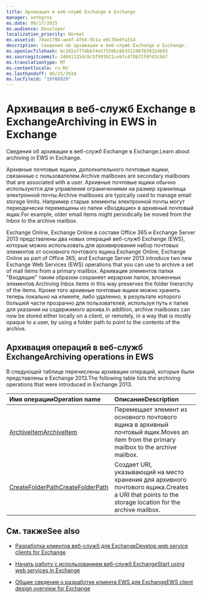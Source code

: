 ```yaml
---
title: Архивация в веб-служб Exchange в Exchange
manager: sethgros
ms.date: 09/17/2015
ms.audience: Developer
localization_priority: Normal
ms.assetid: 78ae179b-ae4f-4f64-911a-e0c70e0fa314
description: Сведения об архивации в веб-служб Exchange в Exchange.
ms.openlocfilehash: bc282a7774bb74e57550bc663512987839324b83
ms.sourcegitcommit: 34041125dc8c5f993b21cebfc4f8b72f0fd2cb6f
ms.translationtype: MT
ms.contentlocale: ru-RU
ms.lasthandoff: 06/25/2018
ms.locfileid: "19760929"
---
```

# <a name="archiving-in-ews-in-exchange"></a><span data-ttu-id="f25c7-103">Архивация в веб-служб Exchange в Exchange</span><span class="sxs-lookup"><span data-stu-id="f25c7-103">Archiving in EWS in Exchange</span></span>

<span data-ttu-id="f25c7-104">Сведения об архивации в веб-служб Exchange в Exchange.</span><span class="sxs-lookup"><span data-stu-id="f25c7-104">Learn about archiving in EWS in Exchange.</span></span>
  
<span data-ttu-id="f25c7-105">Архивные почтовые ящики, дополнительного почтовые ящики, связанные с пользователем.</span><span class="sxs-lookup"><span data-stu-id="f25c7-105">Archive mailboxes are secondary mailboxes that are associated with a user.</span></span> <span data-ttu-id="f25c7-106">Архивные почтовые ящики обычно используются для управления ограничениями на размер хранилища электронной почты.</span><span class="sxs-lookup"><span data-stu-id="f25c7-106">Archive mailboxes are typically used to manage email storage limits.</span></span> <span data-ttu-id="f25c7-107">Например старые элементы электронной почты могут периодически перемещены из папки «Входящие» в архивный почтовый ящик.</span><span class="sxs-lookup"><span data-stu-id="f25c7-107">For example, older email items might periodically be moved from the Inbox to the archive mailbox.</span></span> 
  
<span data-ttu-id="f25c7-108">Exchange Online, Exchange Online в составе Office 365 и Exchange Server 2013 представлены два новых операций веб-служб Exchange (EWS), которые можно использовать для архивирования набор почтовых элементов от основного почтового ящика.</span><span class="sxs-lookup"><span data-stu-id="f25c7-108">Exchange Online, Exchange Online as part of Office 365, and Exchange Server 2013 introduce two new Exchange Web Services (EWS) operations that you can use to archive a set of mail items from a primary mailbox.</span></span> <span data-ttu-id="f25c7-109">Архивация элементов папки "Входящие" таким образом сохраняет иерархии папок, вложенных элементов.</span><span class="sxs-lookup"><span data-stu-id="f25c7-109">Archiving Inbox items in this way preserves the folder hierarchy of the items.</span></span> <span data-ttu-id="f25c7-110">Кроме того архивные почтовые ящики можно хранить теперь локально на клиенте, либо удаленно, в результате которого большей части прозрачно для пользователей, используя путь к папке для указания на содержимого архива.</span><span class="sxs-lookup"><span data-stu-id="f25c7-110">In addition, archive mailboxes can now be stored either locally on a client, or remotely, in a way that is mostly opaque to a user, by using a folder path to point to the contents of the archive.</span></span>
  
## <a name="archiving-operations-in-ews"></a><span data-ttu-id="f25c7-111">Архивация операций в веб-служб Exchange</span><span class="sxs-lookup"><span data-stu-id="f25c7-111">Archiving operations in EWS</span></span>

<span data-ttu-id="f25c7-112">В следующей таблице перечислены архивации операций, которые были представлены в Exchange 2013.</span><span class="sxs-lookup"><span data-stu-id="f25c7-112">The following table lists the archiving operations that were introduced in Exchange 2013.</span></span> 
  
|<span data-ttu-id="f25c7-113">**Имя операции**</span><span class="sxs-lookup"><span data-stu-id="f25c7-113">**Operation name**</span></span>|<span data-ttu-id="f25c7-114">**Описание**</span><span class="sxs-lookup"><span data-stu-id="f25c7-114">**Description**</span></span>|
|:-----|:-----|
|[<span data-ttu-id="f25c7-115">ArchiveItem</span><span class="sxs-lookup"><span data-stu-id="f25c7-115">ArchiveItem</span></span>](http://msdn.microsoft.com/library/1af216b3-13ea-498e-b4fc-23513755d731%28Office.15%29.aspx) <br/> |<span data-ttu-id="f25c7-116">Перемещает элемент из основного почтового ящика в архивный почтовый ящик.</span><span class="sxs-lookup"><span data-stu-id="f25c7-116">Moves an item from the primary mailbox to the archive mailbox.</span></span>  <br/> |
|[<span data-ttu-id="f25c7-117">CreateFolderPath</span><span class="sxs-lookup"><span data-stu-id="f25c7-117">CreateFolderPath</span></span>](http://msdn.microsoft.com/library/5a10aa5e-3f25-4ec3-a0b9-284c30918a1f%28Office.15%29.aspx) <br/> |<span data-ttu-id="f25c7-118">Создает URI, указывающий на место хранения для архивного почтового ящика.</span><span class="sxs-lookup"><span data-stu-id="f25c7-118">Creates a URI that points to the storage location for the archive mailbox.</span></span>  <br/> |
   
## <a name="see-also"></a><span data-ttu-id="f25c7-119">См. также</span><span class="sxs-lookup"><span data-stu-id="f25c7-119">See also</span></span>

- [<span data-ttu-id="f25c7-120">Разработка клиентов веб-служб для Exchange</span><span class="sxs-lookup"><span data-stu-id="f25c7-120">Develop web service clients for Exchange</span></span>](develop-web-service-clients-for-exchange.md)
    
- [<span data-ttu-id="f25c7-121">Начать работу с использованием веб-служб Exchange</span><span class="sxs-lookup"><span data-stu-id="f25c7-121">Start using web services in Exchange</span></span>](start-using-web-services-in-exchange.md)
    
- [<span data-ttu-id="f25c7-122">Общие сведения о разработке клиента EWS для Exchange</span><span class="sxs-lookup"><span data-stu-id="f25c7-122">EWS client design overview for Exchange</span></span>](ews-client-design-overview-for-exchange.md)
    

